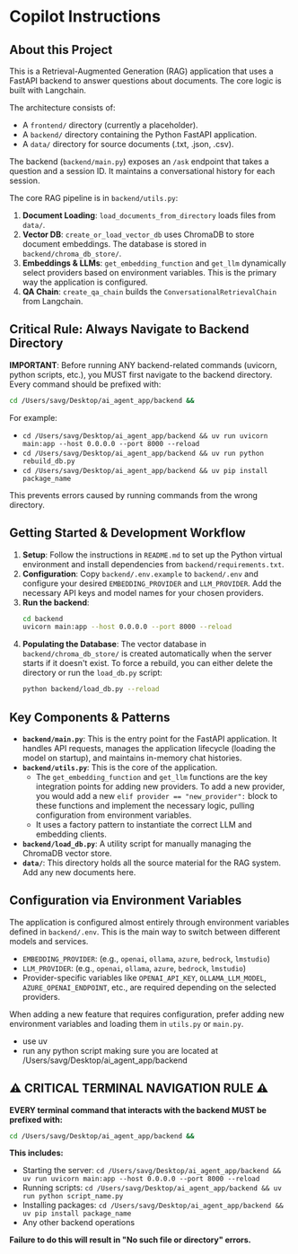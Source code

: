 # Copilot Instructions

## About this Project

This is a Retrieval-Augmented Generation (RAG) application that uses a FastAPI backend to answer questions about documents. The core logic is built with Langchain.

The architecture consists of:

- A `frontend/` directory (currently a placeholder).
- A `backend/` directory containing the Python FastAPI application.
- A `data/` directory for source documents (.txt, .json, .csv).

The backend (`backend/main.py`) exposes an `/ask` endpoint that takes a question and a session ID. It maintains a conversational history for each session.

The core RAG pipeline is in `backend/utils.py`:

1.  **Document Loading**: `load_documents_from_directory` loads files from `data/`.
2.  **Vector DB**: `create_or_load_vector_db` uses ChromaDB to store document embeddings. The database is stored in `backend/chroma_db_store/`.
3.  **Embeddings & LLMs**: `get_embedding_function` and `get_llm` dynamically select providers based on environment variables. This is the primary way the application is configured.
4.  **QA Chain**: `create_qa_chain` builds the `ConversationalRetrievalChain` from Langchain.

## Critical Rule: Always Navigate to Backend Directory

**IMPORTANT**: Before running ANY backend-related commands (uvicorn, python scripts, etc.), you MUST first navigate to the backend directory. Every command should be prefixed with:

```bash
cd /Users/savg/Desktop/ai_agent_app/backend &&
```

For example:

- `cd /Users/savg/Desktop/ai_agent_app/backend && uv run uvicorn main:app --host 0.0.0.0 --port 8000 --reload`
- `cd /Users/savg/Desktop/ai_agent_app/backend && uv run python rebuild_db.py`
- `cd /Users/savg/Desktop/ai_agent_app/backend && uv pip install package_name`

This prevents errors caused by running commands from the wrong directory.

## Getting Started & Development Workflow

1.  **Setup**: Follow the instructions in `README.md` to set up the Python virtual environment and install dependencies from `backend/requirements.txt`.
2.  **Configuration**: Copy `backend/.env.example` to `backend/.env` and configure your desired `EMBEDDING_PROVIDER` and `LLM_PROVIDER`. Add the necessary API keys and model names for your chosen providers.
3.  **Run the backend**:
    ```bash
    cd backend
    uvicorn main:app --host 0.0.0.0 --port 8000 --reload
    ```
4.  **Populating the Database**: The vector database in `backend/chroma_db_store/` is created automatically when the server starts if it doesn't exist. To force a rebuild, you can either delete the directory or run the `load_db.py` script:
    ```bash
    python backend/load_db.py --reload
    ```

## Key Components & Patterns

- **`backend/main.py`**: This is the entry point for the FastAPI application. It handles API requests, manages the application lifecycle (loading the model on startup), and maintains in-memory chat histories.
- **`backend/utils.py`**: This is the core of the application.
  - The `get_embedding_function` and `get_llm` functions are the key integration points for adding new providers. To add a new provider, you would add a new `elif provider == "new_provider":` block to these functions and implement the necessary logic, pulling configuration from environment variables.
  - It uses a factory pattern to instantiate the correct LLM and embedding clients.
- **`backend/load_db.py`**: A utility script for manually managing the ChromaDB vector store.
- **`data/`**: This directory holds all the source material for the RAG system. Add any new documents here.

## Configuration via Environment Variables

The application is configured almost entirely through environment variables defined in `backend/.env`. This is the main way to switch between different models and services.

- `EMBEDDING_PROVIDER`: (e.g., `openai`, `ollama`, `azure`, `bedrock`, `lmstudio`)
- `LLM_PROVIDER`: (e.g., `openai`, `ollama`, `azure`, `bedrock`, `lmstudio`)
- Provider-specific variables like `OPENAI_API_KEY`, `OLLAMA_LLM_MODEL`, `AZURE_OPENAI_ENDPOINT`, etc., are required depending on the selected providers.

When adding a new feature that requires configuration, prefer adding new environment variables and loading them in `utils.py` or `main.py`.

<!-- use uv -->
- use uv
- run any python script making sure you are located at /Users/savg/Desktop/ai_agent_app/backend

## ⚠️ CRITICAL TERMINAL NAVIGATION RULE ⚠️

**EVERY terminal command that interacts with the backend MUST be prefixed with:**

```bash
cd /Users/savg/Desktop/ai_agent_app/backend &&
```

**This includes:**

- Starting the server: `cd /Users/savg/Desktop/ai_agent_app/backend && uv run uvicorn main:app --host 0.0.0.0 --port 8000 --reload`
- Running scripts: `cd /Users/savg/Desktop/ai_agent_app/backend && uv run python script_name.py`
- Installing packages: `cd /Users/savg/Desktop/ai_agent_app/backend && uv pip install package_name`
- Any other backend operations

**Failure to do this will result in "No such file or directory" errors.**
